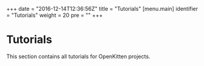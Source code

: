 +++
date = "2016-12-14T12:36:56Z"
title = "Tutorials"
[menu.main]
  identifier = "Tutorials"
  weight = 20
  pre = "<i class='fa fa-info'></i>"
+++

# Tutorials

This section contains all tutorials for OpenKitten projects.
